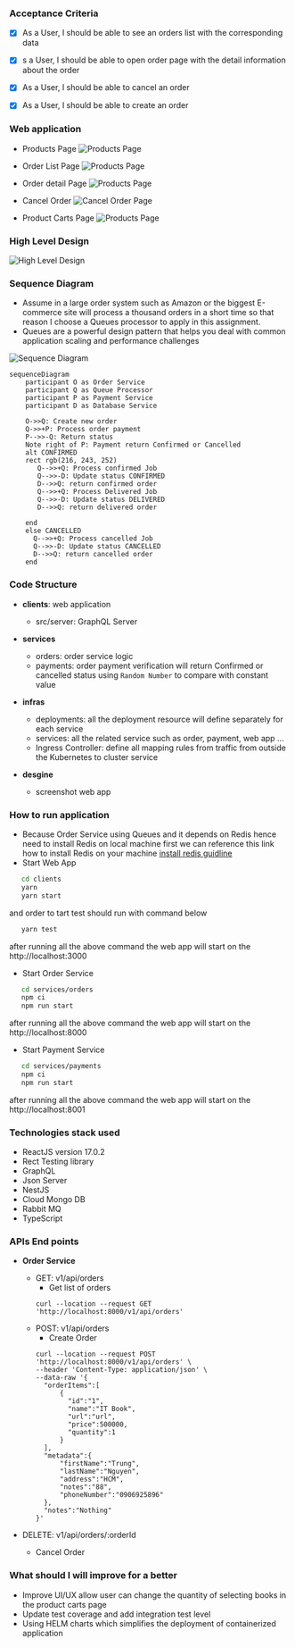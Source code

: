 ### Acceptance Criteria
- [x] As a User, I should be able to see an orders list with the corresponding data
- [x] s a User, I should be able to open order page with the detail information about the order
- [x] As a User, I should be able to cancel an order
- [x] As a User, I should be able to create an order


### Web application

- Products Page
  ![Products Page](https://github.com/trungnv184/setel-assignment/blob/master/design/screens/products_page.png?raw=true)

- Order List Page
  ![Products Page](https://github.com/trungnv184/setel-assignment/blob/master/design/screens/order_list.png?raw=true)

- Order detail Page
  ![Products Page](https://github.com/trungnv184/setel-assignment/blob/master/design/screens/change_state_order.png?raw=true)

- Cancel Order
  ![Cancel Order Page](https://github.com/trungnv184/setel-assignment/blob/master/design/screens/cancel_order.png?raw=true)

- Product Carts Page
  ![Products Page](https://github.com/trungnv184/setel-assignment/blob/master/design/screens/product_carts.png?raw=true)

### High Level Design

![High Level Design](https://github.com/trungnv184/setel-assignment/blob/master/design/high_level_design.png?raw=true)

### Sequence Diagram

- Assume in a large order system such as Amazon or the biggest E-commerce site will process a thousand orders in a short time so that reason I choose a Queues processor to apply in this assignment.
- Queues are a powerful design pattern that helps you deal with common application scaling and performance challenges

![Sequence Diagram](https://github.com/trungnv184/setel-assignment/blob/master/design/sequence_diagram.png?raw=true)

```mermaid
sequenceDiagram
    participant O as Order Service
    participant Q as Queue Processor
    participant P as Payment Service
    participant D as Database Service

    O->>Q: Create new order
    Q->>+P: Process order payment
    P-->>-Q: Return status
    Note right of P: Payment return Confirmed or Cancelled
    alt CONFIRMED
    rect rgb(216, 243, 252)
       Q-->>+Q: Process confirmed Job
       Q-->>-D: Update status CONFIRMED
       D-->>Q: return confirmed order
       Q-->>+Q: Process Delivered Job
       Q-->>-D: Update status DELIVERED
       D-->>Q: return delivered order

    end
    else CANCELLED
      Q-->>+Q: Process cancelled Job
      Q-->>-D: Update status CANCELLED
      D-->>Q: return cancelled order
    end
```

### Code Structure

- **clients**: web application
  - src/server: GraphQL Server
- **services**
  - orders: order service logic
  - payments: order payment verification will return Confirmed or cancelled
    status using `Random Number` to compare with constant value
- **infras**
  - deployments: all the deployment resource will define separately for each service
  - services: all the related service such as order, payment, web app ...
  - Ingress Controller: define all mapping rules from traffic from outside the Kubernetes to cluster service 
  
- **desgine**
  - screenshot web app

### How to run application

- Because Order Service using Queues and it depends on Redis hence need to install Redis on local machine first we can reference this link how to install Redis on your machine [install redis guidline](https://gist.github.com/tomysmile/1b8a321e7c58499ef9f9441b2faa0aa8)
- Start Web App

```bash
   cd clients
   yarn
   yarn start
```

and order to tart test should run with command below

```bash
   yarn test
```

after running all the above command the web app will start on the http://localhost:3000

- Start Order Service

```bash
   cd services/orders
   npm ci
   npm run start
```

after running all the above command the web app will start on the http://localhost:8000

- Start Payment Service

```bash
   cd services/payments
   npm ci
   npm run start
```

after running all the above command the web app will start on the http://localhost:8001

### Technologies stack used

- ReactJS version 17.0.2
- Rect Testing library
- GraphQL
- Json Server
- NestJS
- Cloud Mongo DB
- Rabbit MQ
- TypeScript

### APIs End points

- **Order Service**

  - GET: v1/api/orders
    - Get list of orders
    ```curl
    curl --location --request GET 'http://localhost:8000/v1/api/orders'
    ```
  - POST: v1/api/orders
    - Create Order
    ```curl
    curl --location --request POST 'http://localhost:8000/v1/api/orders' \
    --header 'Content-Type: application/json' \
    --data-raw '{
      "orderItems":[
          {
            "id":"1",
            "name":"IT Book",
            "url":"url",
            "price":500000,
            "quantity":1
          }
      ],
      "metadata":{
          "firstName":"Trung",
          "lastName":"Nguyen",
          "address":"HCM",
          "notes":"88",
          "phoneNumber":"0906925896"
      },
      "notes":"Nothing"
    }'
    ```

- DELETE: v1/api/orders/:orderId
  - Cancel Order

### What should I will improve for a better
- Improve UI/UX allow user can change the quantity of selecting books in the product carts page
- Update test coverage and add integration test level
- Using HELM charts which simplifies the deployment of containerized application

